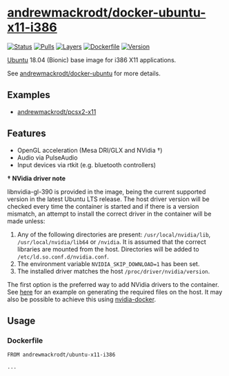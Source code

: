 # [andrewmackrodt/docker-ubuntu-x11-i386](https://github.com/andrewmackrodt/dockerfiles/tree/master/ubuntu-x11-i386)

[![Status](https://jenkins.mackrodt.io/buildStatus/icon?job=dockerfiles%2Fubuntu-x11-i386)][status]
[![Pulls](https://img.shields.io/docker/pulls/andrewmackrodt/ubuntu-x11-i386.svg)][pulls]
[![Layers](https://images.microbadger.com/badges/image/andrewmackrodt/ubuntu-x11-i386.svg)][layers]
[![Dockerfile](https://img.shields.io/github/size/andrewmackrodt/dockerfiles/ubuntu-x11-i386/Dockerfile.svg?label=dockerfile)][dockerfile]
[![Version](https://images.microbadger.com/badges/version/andrewmackrodt/ubuntu-x11-i386.svg)][version]

[status]: https://jenkins.mackrodt.io/job/dockerfiles/job/ubuntu-x11-i386/
[pulls]: https://hub.docker.com/r/andrewmackrodt/ubuntu-x11-i386
[layers]: https://microbadger.com/images/andrewmackrodt/ubuntu-x11-i386
[dockerfile]: https://github.com/andrewmackrodt/dockerfiles/blob/master/ubuntu-x11-i386/Dockerfile
[version]: https://hub.docker.com/r/andrewmackrodt/ubuntu-x11-i386/tags

[Ubuntu](https://www.ubuntu.com/) 18.04 (Bionic) base image for i386 X11 applications.

See [andrewmackrodt/docker-ubuntu](https://github.com/andrewmackrodt/dockerfiles/tree/master/ubuntu)
for more details.

## Examples
- [andrewmackrodt/pcsx2-x11](https://hub.docker.com/r/andrewmackrodt/pcsx2-x11)

## Features

* OpenGL acceleration (Mesa DRI/GLX and NVidia †)
* Audio via PulseAudio
* Input devices via rtkit (e.g. bluetooth controllers)

**† NVidia driver note**

libnvidia-gl-390 is provided in the image, being the current supported version
in the latest Ubuntu LTS release. The host driver version will be checked every
time the container is started and if there is a version mismatch, an attempt
to install the correct driver in the container will be made unless:

1. Any of the following directories are present: `/usr/local/nvidia/lib`,
   `/usr/local/nvidia/lib64` or `/nvidia`. It is assumed that the correct
   libraries are mounted from the host. Directories will be added to
   `/etc/ld.so.conf.d/nvidia.conf`.
2. The environment variable `NVIDIA_SKIP_DOWNLOAD=1` has been set.
3. The installed driver matches the host `/proc/driver/nvidia/version`.

The first option is the preferred way to add NVidia drivers to the container.
See [here][gist] for an example on generating the required files on the host.
It may also be possible to achieve this using [nvidia-docker][nvidia-docker].

[gist]: https://gist.github.com/andrewmackrodt/e5f9eaf63c9296db73901796bc46a3f8
[nvidia-docker]: https://github.com/NVIDIA/nvidia-docker

## Usage

### Dockerfile

```
FROM andrewmackrodt/ubuntu-x11-i386

...
```

